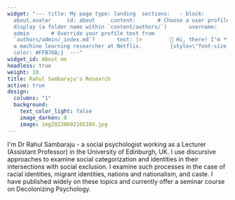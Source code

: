 ```yaml
---
widget: "--- title: My page type: landing  sections:   - block:
  about.avatar     id: about     content:       # Choose a user profile to
  display (a folder name within `content/authors/`)       username:
  admin       # Override your profile text from
  `authors/admin/_index.md`?       text: |>         👋 Hi, there! I'm **Alice**,
  a machine learning researcher at Netflix.         {style=\"font-size: 1.2rem;
  color: #FFB76B;}  ---"
widget_id: About me
headless: true
weight: 10
title: Rahul Sambaraju's Research
active: true
design:
  columns: "1"
  background:
    text_color_light: false
    image_darken: 0
    image: img20230602105104.jpg
---
```

<!--StartFragment-->

I'm Dr Rahul Sambaraju - a social psychologist working as a Lecturer (Assistant Professor) in the University of Edinburgh, UK. I use discursive approaches to examine social categorization and identities in their intersections with social exclusion. I examine such processes in the case of racial identities, migrant identities, nations and nationalism, and caste. I have published widely on these topics and currently offer a seminar course on Decolonizing Psychology.

<!--EndFragment-->